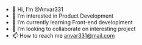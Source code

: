 - 👋 Hi, I’m @Anvar331
- 👀 I’m interested in Product Development
- 🌱 I’m currently learning Front-end developlment
- 💞️ I’m looking to collaborate on interesting project
- 📫 How to reach me anvar331@mail.com

<!---
Anvar331/Anvar331 is a ✨ special ✨ repository because its `README.md` (this file) appears on your GitHub profile.
You can click the Preview link to take a look at your changes.
--->
